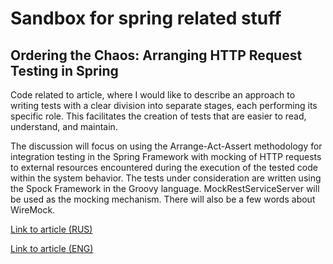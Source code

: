 # Sandbox for spring related stuff

## Ordering the Chaos: Arranging HTTP Request Testing in Spring

Code related to article, where I would like to describe an approach to writing tests with a clear division into separate 
stages, each performing its specific role. This facilitates the creation of tests that are easier to read, understand, 
and maintain.

The discussion will focus on using the Arrange-Act-Assert methodology for integration testing in the Spring Framework 
with mocking of HTTP requests to external resources encountered during the execution of the tested code within the 
system behavior. The tests under consideration are written using the Spock Framework in the Groovy language. 
MockRestServiceServer will be used as the mocking mechanism. There will also be a few words about WireMock.

[Link to article (RUS)](https://habr.com/ru/articles/781812)

[Link to article (ENG)](https://medium.com/@avvero.abernathy/ordering-chaos-arranging-http-request-testing-in-spring-c625520d2418)